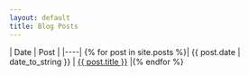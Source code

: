 ```yaml
---
layout: default
title: Blog Posts
---
```


| Date | Post |
|----|
{% for post in site.posts %}| {{ post.date | date_to_string }} | <a href="{{ post.url }}" title="{{ post.title }}">{{ post.title }}</a> |{% endfor %}
